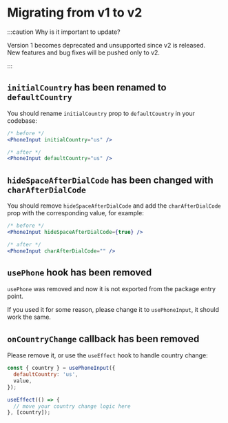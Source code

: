 # Migrating from v1 to v2

:::caution Why is it important to update?

Version 1 becomes deprecated and unsupported since v2 is released. <br/>
New features and bug fixes will be pushed only to v2.

:::

## `initialCountry` has been renamed to `defaultCountry`

You should rename `initialCountry` prop to `defaultCountry` in your codebase:

```jsx
/* before */
<PhoneInput initialCountry="us" />

/* after */
<PhoneInput defaultCountry="us" />
```

## `hideSpaceAfterDialCode` has been changed with `charAfterDialCode`

You should remove `hideSpaceAfterDialCode` and add the `charAfterDialCode` prop with the corresponding value, for example:

```jsx
/* before */
<PhoneInput hideSpaceAfterDialCode={true} />

/* after */
<PhoneInput charAfterDialCode="" />
```

## `usePhone` hook has been removed

`usePhone` was removed and now it is not exported from the package entry point.

If you used it for some reason, please change it to `usePhoneInput`, it should work the same.

## `onCountryChange` callback has been removed

Please remove it, or use the `useEffect` hook to handle country change:

```jsx
const { country } = usePhoneInput({
  defaultCountry: 'us',
  value,
});

useEffect(() => {
  // move your country change logic here
}, [country]);
```
